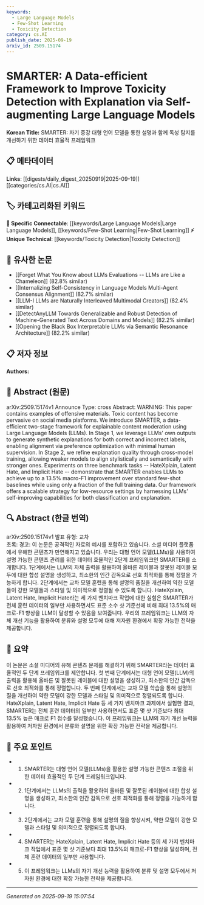 ```yaml
---
keywords:
  - Large Language Models
  - Few-Shot Learning
  - Toxicity Detection
category: cs.AI
publish_date: 2025-09-19
arxiv_id: 2509.15174
---
```


<!-- KEYWORD_LINKING_METADATA:
{
  "processed_timestamp": "2025-09-22 21:26:25.139031",
  "vocabulary_version": "1.0",
  "selected_keywords": [
    "Large Language Models",
    "Few-Shot Learning",
    "Toxicity Detection"
  ],
  "rejected_keywords": [
    "Explainable Content Moderation"
  ],
  "similarity_scores": {
    "Large Language Models": 0.8,
    "Few-Shot Learning": 0.78,
    "Toxicity Detection": 0.75
  },
  "extraction_method": "AI_prompt_based",
  "budget_applied": true
}
-->


# SMARTER: A Data-efficient Framework to Improve Toxicity Detection with Explanation via Self-augmenting Large Language Models

**Korean Title:** SMARTER: 자기 증강 대형 언어 모델을 통한 설명과 함께 독성 탐지를 개선하기 위한 데이터 효율적 프레임워크

## 📋 메타데이터

**Links**: [[digests/daily_digest_20250919|2025-09-19]]   [[categories/cs.AI|cs.AI]]

## 🏷️ 카테고리화된 키워드
**🔗 Specific Connectable**: [[keywords/Large Language Models|Large Language Models]], [[keywords/Few-Shot Learning|Few-Shot Learning]]
**⚡ Unique Technical**: [[keywords/Toxicity Detection|Toxicity Detection]]

## 🔗 유사한 논문
- [[Forget What You Know about LLMs Evaluations -- LLMs are Like a Chameleon]] (82.8% similar)
- [[Internalizing Self-Consistency in Language Models Multi-Agent Consensus Alignment]] (82.7% similar)
- [[LLM-I LLMs are Naturally Interleaved Multimodal Creators]] (82.4% similar)
- [[DetectAnyLLM Towards Generalizable and Robust Detection of Machine-Generated Text Across Domains and Models]] (82.2% similar)
- [[Opening the Black Box Interpretable LLMs via Semantic Resonance Architecture]] (82.2% similar)

## 📋 저자 정보

**Authors:** 

## 📄 Abstract (원문)

arXiv:2509.15174v1 Announce Type: cross 
Abstract: WARNING: This paper contains examples of offensive materials. Toxic content has become pervasive on social media platforms. We introduce SMARTER, a data-efficient two-stage framework for explainable content moderation using Large Language Models (LLMs). In Stage 1, we leverage LLMs' own outputs to generate synthetic explanations for both correct and incorrect labels, enabling alignment via preference optimization with minimal human supervision. In Stage 2, we refine explanation quality through cross-model training, allowing weaker models to align stylistically and semantically with stronger ones. Experiments on three benchmark tasks -- HateXplain, Latent Hate, and Implicit Hate -- demonstrate that SMARTER enables LLMs to achieve up to a 13.5% macro-F1 improvement over standard few-shot baselines while using only a fraction of the full training data. Our framework offers a scalable strategy for low-resource settings by harnessing LLMs' self-improving capabilities for both classification and explanation.

## 🔍 Abstract (한글 번역)

arXiv:2509.15174v1 발표 유형: 교차  
초록: 경고: 이 논문은 공격적인 자료의 예시를 포함하고 있습니다. 소셜 미디어 플랫폼에서 유해한 콘텐츠가 만연해지고 있습니다. 우리는 대형 언어 모델(LLMs)을 사용하여 설명 가능한 콘텐츠 관리를 위한 데이터 효율적인 2단계 프레임워크인 SMARTER를 소개합니다. 1단계에서는 LLM의 자체 출력을 활용하여 올바른 레이블과 잘못된 레이블 모두에 대한 합성 설명을 생성하고, 최소한의 인간 감독으로 선호 최적화를 통해 정렬을 가능하게 합니다. 2단계에서는 교차 모델 훈련을 통해 설명의 품질을 개선하여 약한 모델들이 강한 모델들과 스타일 및 의미적으로 정렬될 수 있도록 합니다. HateXplain, Latent Hate, Implicit Hate라는 세 가지 벤치마크 작업에 대한 실험은 SMARTER가 전체 훈련 데이터의 일부만 사용하면서도 표준 소수 샷 기준선에 비해 최대 13.5%의 매크로-F1 향상을 LLM이 달성할 수 있음을 보여줍니다. 우리의 프레임워크는 LLM의 자체 개선 기능을 활용하여 분류와 설명 모두에 대해 저자원 환경에서 확장 가능한 전략을 제공합니다.

## 📝 요약

이 논문은 소셜 미디어의 유해 콘텐츠 문제를 해결하기 위해 SMARTER라는 데이터 효율적인 두 단계 프레임워크를 제안합니다. 첫 번째 단계에서는 대형 언어 모델(LLM)의 출력을 활용해 올바른 및 잘못된 레이블에 대한 설명을 생성하고, 최소한의 인간 감독으로 선호 최적화를 통해 정렬합니다. 두 번째 단계에서는 교차 모델 학습을 통해 설명의 질을 개선하여 약한 모델이 강한 모델과 스타일 및 의미적으로 정렬되도록 합니다. HateXplain, Latent Hate, Implicit Hate 등 세 가지 벤치마크 과제에서 실험한 결과, SMARTER는 전체 훈련 데이터의 일부만 사용하면서도 표준 몇 샷 기준보다 최대 13.5% 높은 매크로 F1 점수를 달성했습니다. 이 프레임워크는 LLM의 자기 개선 능력을 활용하여 저자원 환경에서 분류와 설명을 위한 확장 가능한 전략을 제공합니다.

## 🎯 주요 포인트

- 1. SMARTER는 대형 언어 모델(LLMs)을 활용한 설명 가능한 콘텐츠 조절을 위한 데이터 효율적인 두 단계 프레임워크입니다.

- 2. 1단계에서는 LLMs의 출력을 활용하여 올바른 및 잘못된 레이블에 대한 합성 설명을 생성하고, 최소한의 인간 감독으로 선호 최적화를 통해 정렬을 가능하게 합니다.

- 3. 2단계에서는 교차 모델 훈련을 통해 설명의 질을 향상시켜, 약한 모델이 강한 모델과 스타일 및 의미적으로 정렬되도록 합니다.

- 4. SMARTER는 HateXplain, Latent Hate, Implicit Hate 등의 세 가지 벤치마크 작업에서 표준 몇 샷 기준보다 최대 13.5%의 매크로-F1 향상을 달성하며, 전체 훈련 데이터의 일부만 사용합니다.

- 5. 이 프레임워크는 LLMs의 자기 개선 능력을 활용하여 분류 및 설명 모두에서 저자원 환경에 대한 확장 가능한 전략을 제공합니다.

---

*Generated on 2025-09-19 15:07:54*